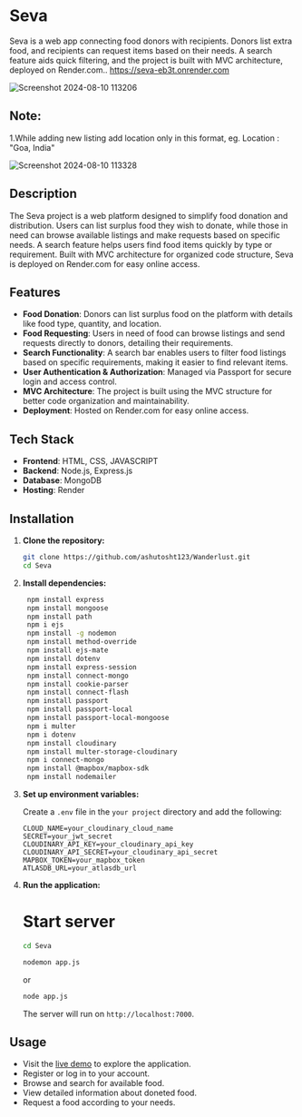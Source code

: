 # Seva
Seva is a web app connecting food donors with recipients. Donors list extra food, and recipients can request items based on their needs. A search feature aids quick filtering, and the project is built with MVC architecture, deployed on Render.com.. https://seva-eb3t.onrender.com

![Screenshot 2024-08-10 113206](https://github.com/user-attachments/assets/a15b5fd0-6307-42bf-b5f1-4785397304b6)

## Note: 
1.While adding new listing add location only in this format, eg. Location : "Goa, India"

![Screenshot 2024-08-10 113328](https://github.com/user-attachments/assets/9b17bf8f-ca00-4ace-ba31-85027bb0ef33)
## Description
The Seva project is a web platform designed to simplify food donation and distribution. Users can list surplus food they wish to donate, while those in need can browse available listings and make requests based on specific needs. A search feature helps users find food items quickly by type or requirement. Built with MVC architecture for organized code structure, Seva is deployed on Render.com for easy online access.
## Features

- **Food Donation**: Donors can list surplus food on the platform with details like food type, quantity, and location.
- **Food Requesting**: Users in need of food can browse listings and send requests directly to donors, detailing their requirements.
- **Search Functionality**: A search bar enables users to filter food listings based on specific requirements, making it easier to find relevant items.
- **User Authentication & Authorization**: Managed via Passport for secure login and access control.
- **MVC Architecture**: The project is built using the MVC structure for better code organization and maintainability.
- **Deployment**: Hosted on Render.com for easy online access.

## Tech Stack

- **Frontend**: HTML, CSS, JAVASCRIPT 
- **Backend**: Node.js, Express.js  
- **Database**: MongoDB  
- **Hosting**: Render


## Installation

1. **Clone the repository:**

    ```bash
    git clone https://github.com/ashutosht123/Wanderlust.git
    cd Seva
    ```

2. **Install dependencies:**

    ```bash
     npm install express
     npm install mongoose
     npm install path
     npm i ejs
     npm install -g nodemon
     npm install method-override
     npm install ejs-mate
     npm install dotenv
     npm install express-session
     npm install connect-mongo
     npm install cookie-parser
     npm install connect-flash
     npm install passport
     npm install passport-local
     npm install passport-local-mongoose
     npm i multer
     npm i dotenv 
     npm install cloudinary
     npm install multer-storage-cloudinary
     npm i connect-mongo 
     npm install @mapbox/mapbox-sdk
     npm install nodemailer
    ```

3. **Set up environment variables:**

    Create a `.env` file in the `your project` directory and add the following:

    ```env
    CLOUD_NAME=your_cloudinary_cloud_name
    SECRET=your_jwt_secret
    CLOUDINARY_API_KEY=your_cloudinary_api_key
    CLOUDINARY_API_SECRET=your_cloudinary_api_secret
    MAPBOX_TOKEN=your_mapbox_token
    ATLASDB_URL=your_atlasdb_url
    ```


4. **Run the application:**

    # Start server
     ```bash
    cd Seva
     ```
     ```bash
    nodemon app.js
     ```
    or
     ```bash
    node app.js
     ```
    
    The server will run on `http://localhost:7000`.

## Usage

- Visit the [live demo](https://seva-eb3t.onrender.com) to explore the application.  
- Register or log in to your account.  
- Browse and search for available food.  
- View detailed information about doneted food.  
- Request a food according to your needs.
